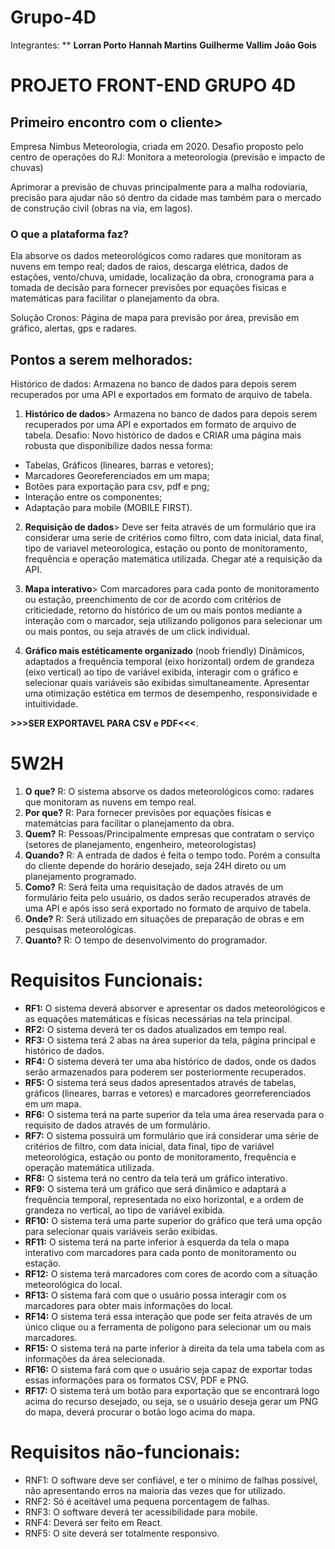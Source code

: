 # Grupo-4D
Integrantes:
**
**Lorran Porto**
**Hannah Martins**
**Guilherme Vallim**
**João Gois**

# PROJETO FRONT-END GRUPO 4D

## Primeiro encontro com o cliente>

Empresa Nimbus Meteorologia, criada em 2020.
Desafio proposto pelo centro de operações do RJ: Monitora a meteorologia (previsão e impacto de chuvas)

Aprimorar a previsão de chuvas principalmente para a malha rodoviaria, precisão para ajudar não só dentro da cidade mas também para o mercado de construção civil (obras na via, em lagos).
### O que a plataforma faz?
Ela absorve os dados meteorológicos como radares que monitoram as nuvens em tempo real; dados de raios, descarga elétrica, dados de estações, vento/chuva, umidade, localização da obra, cronograma para a tomada de decisão para fornecer previsões por equações fisicas e matemáticas para facilitar o planejamento da obra.

Solução Cronos:
Página de mapa para previsão por área, previsão em gráfico, alertas, gps e radares.

## Pontos a serem melhorados:
Histórico de dados:
Armazena no banco de dados para depois serem recuperados por uma API e exportados em formato de arquivo de tabela.

1. **Histórico de dados**>
Armazena no banco de dados para depois serem recuperados por uma API e exportados em formato de arquivo de tabela. Desafio: Novo histórico de dados e CRIAR uma página mais robusta que disponibilize dados nessa forma:

- Tabelas, Gráficos (lineares, barras e vetores);
- Marcadores Georeferenciados em um mapa;
- Botões para exportação para csv, pdf e png;
- Interação entre os componentes;
- Adaptação para mobile (MOBILE FIRST).

2. **Requisição de dados**>
Deve ser feita através de um formulário que ira considerar uma serie de critérios como filtro, com data inicial, data final, tipo de variavel meteorologica, estação ou ponto de monitoramento, frequência e operação matemática utilizada.
    Chegar até a requisição da API.

3. **Mapa interativo**>
Com marcadores para cada ponto de monitoramento ou estação, preenchimento de cor de acordo com critérios de criticiedade, retorno do histórico de um ou mais pontos mediante a interação com o marcador, seja utilizando poligonos para selecionar um ou mais pontos, ou seja através de um click individual.

4. **Gráfico mais estéticamente organizado** (noob friendly)
Dinâmicos, adaptados a frequência temporal (eixo horizontal) ordem de grandeza (eixo vertical) ao tipo de variável exibida, interagir com o gráfico e selecionar quais variáveis são exibidas simultaneamente. Apresentar uma otimização estética em termos de desempenho, responsividade e intuitividade.

**>>>SER EXPORTAVEL PARA CSV e PDF<<<**.

# 5W2H
1. **O que?** R: O sistema absorve os dados meteorológicos como: radares que monitoram as nuvens em tempo real.
2. **Por que?** R: Para fornecer previsões por equações físicas e matemátcias para facilitar o planejamento da obra.
3. **Quem?** R: Pessoas/Principalmente empresas que contratam o serviço (setores de planejamento, engenheiro, meteorologistas)
4. **Quando?** R: A entrada de dados é feita o tempo todo. Porém a consulta do cliente depende do horário desejado, seja 24H direto ou um planejamento programado.
6. **Como?** R: Será feita uma requisitação de dados através de um formulário feita pelo usuário, os dados serão recuperados através de uma API e após isso será exportado no formato de arquivo de tabela.
5. **Onde?** R: Será utilizado em situações de preparação de obras e em pesquisas meteorológicas.
6. **Quanto?** R: O tempo de desenvolvimento do programador.

# Requisitos Funcionais:

- **RF1:** O sistema deverá absorver e apresentar os dados meteorológicos e as equações matemáticas e físicas necessárias na tela principal. 
- **RF2:** O sistema deverá ter os dados atualizados em tempo real. 
- **RF3:** O sistema terá 2 abas na área superior da tela, página principal e histórico de dados.
- **RF4:** O sistema deverá ter uma aba histórico de dados, onde os dados serão armazenados para poderem ser posteriormente recuperados.
- **RF5:** O sistema terá seus dados apresentados através de tabelas, gráficos (lineares, barras e vetores) e marcadores georreferenciados em um mapa. 
- **RF6:** O sistema terá na parte superior da tela uma área reservada para o requisito de dados através de um formulário. 
- **RF7:** O sistema possuirá um formulário que irá considerar uma série de critérios de filtro, com data inicial, data final, tipo de variável meteorológica, estação ou ponto de monitoramento, frequência e operação matemática utilizada. 
- **RF8:** O sistema terá no centro da tela terá um gráfico interativo. 
- **RF9:** O sistema terá um gráfico que será dinâmico e adaptará a frequência temporal, representada no eixo horizontal, e a ordem de grandeza no vertical, ao tipo de variável exibida.
- **RF10:** O sistema terá uma parte superior do gráfico que terá uma opção para selecionar quais variáveis serão exibidas. 
- **RF11:** O sistema terá na parte inferior à esquerda da tela o mapa interativo com marcadores para cada ponto de monitoramento ou estação. 
- **RF12:** O sistema terá marcadores com cores de acordo com a situação meteorológica do local.
- **RF13:** O sistema fará com que o usuário possa interagir com os marcadores para obter mais informações do local.
- **RF14:** O sistema terá essa interação que pode ser feita através de um único clique ou a ferramenta de polígono para selecionar um ou mais marcadores.
- **RF15:** O sistema terá na parte inferior à direita da tela uma tabela com as informações da área selecionada.
- **RF16:** O sistema fará com que o usuário seja capaz de exportar todas essas informações para os formatos CSV, PDF e PNG.
- **RF17:** O sistema terá um botão para exportação que se encontrará logo acima do recurso desejado, ou seja, se o usuário deseja gerar um PNG do mapa, deverá procurar o botão logo acima do mapa.

# Requisitos não-funcionais:

- RNF1: O software deve ser confiável, e ter o mínimo de falhas possível, não apresentando erros na maioria das vezes que for utilizado.
- RNF2: Só é aceitável uma pequena porcentagem de falhas.
- RNF3: O software deverá ter acessibilidade para mobile.
- RNF4: Deverá ser feito em React.
- RNF5: O site deverá ser totalmente responsivo.

